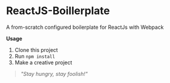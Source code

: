 # ReactJS-Boillerplate
A from-scratch configured boilerplate for ReactJs with Webpack

**Usage**
1. Clone this project
2. Run `npm install`
3. Make a creative project 

> *"Stay hungry, stay foolish!"*

